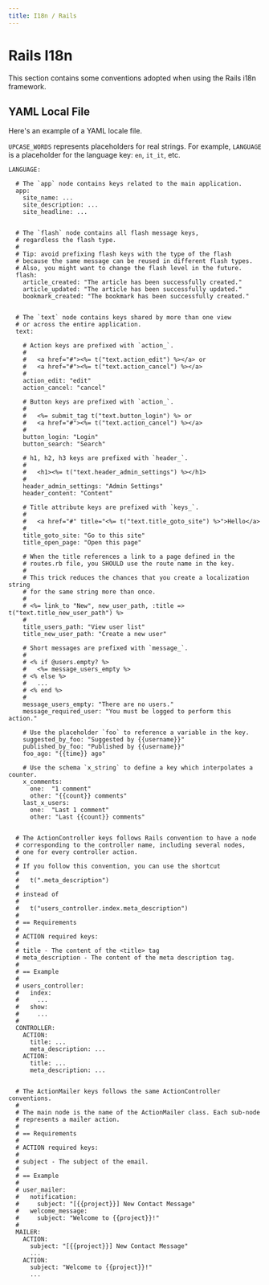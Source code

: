 ```yaml
---
title: I18n / Rails
---
```


# Rails I18n

This section contains some conventions adopted when using the Rails i18n framework.

## YAML Local File

Here's an example of a YAML locale file.

`UPCASE_WORDS` represents placeholders for real strings. For example, `LANGUAGE` is a placeholder for the language key: `en`, `it_it`, etc.


    LANGUAGE:

      # The `app` node contains keys related to the main application.
      app:
        site_name: ...
        site_description: ...
        site_headline: ...


      # The `flash` node contains all flash message keys,
      # regardless the flash type.
      #
      # Tip: avoid prefixing flash keys with the type of the flash
      # because the same message can be reused in different flash types.
      # Also, you might want to change the flash level in the future.
      flash:
        article_created: "The article has been successfully created."
        article_updated: "The article has been successfully updated."
        bookmark_created: "The bookmark has been successfully created."


      # The `text` node contains keys shared by more than one view
      # or across the entire application.
      text:

        # Action keys are prefixed with `action_`.
        #
        #   <a href="#"><%= t("text.action_edit") %></a> or
        #   <a href="#"><%= t("text.action_cancel") %></a>
        #
        action_edit: "edit"
        action_cancel: "cancel"

        # Button keys are prefixed with `action_`.
        #
        #   <%= submit_tag t("text.button_login") %> or
        #   <a href="#"><%= t("text.action_cancel") %></a>
        #
        button_login: "Login"
        button_search: "Search"

        # h1, h2, h3 keys are prefixed with `header_`.
        #
        #   <h1><%= t("text.header_admin_settings") %></h1>
        #
        header_admin_settings: "Admin Settings"
        header_content: "Content"

        # Title attribute keys are prefixed with `keys_`.
        #
        #   <a href="#" title="<%= t("text.title_goto_site") %>">Hello</a>
        #
        title_goto_site: "Go to this site"
        title_open_page: "Open this page"

        # When the title references a link to a page defined in the
        # routes.rb file, you SHOULD use the route name in the key.
        #
        # This trick reduces the chances that you create a localization string
        # for the same string more than once.
        #
        # <%= link_to "New", new_user_path, :title => t("text.title_new_user_path") %>
        #
        title_users_path: "View user list"
        title_new_user_path: "Create a new user"

        # Short messages are prefixed with `message_`.
        #
        # <% if @users.empty? %>
        #   <%= message_users_empty %>
        # <% else %>
        #   ...
        # <% end %>
        #
        message_users_empty: "There are no users."
        message_required_user: "You must be logged to perform this action."

        # Use the placeholder `foo` to reference a variable in the key.
        suggested_by_foo: "Suggested by {{username}}"
        published_by_foo: "Published by {{username}}"
        foo_ago: "{{time}} ago"

        # Use the schema `x_string` to define a key which interpolates a counter.
        x_comments:
          one:  "1 comment"
          other: "{{count}} comments"
        last_x_users:
          one:  "Last 1 comment"
          other: "Last {{count}} comments"


      # The ActionController keys follows Rails convention to have a node
      # corresponding to the controller name, including several nodes,
      # one for every controller action.
      #
      # If you follow this convention, you can use the shortcut
      #
      #   t(".meta_description")
      #
      # instead of
      #
      #   t("users_controller.index.meta_description")
      #
      # == Requirements
      #
      # ACTION required keys:
      #
      # title - The content of the <title> tag
      # meta_description - The content of the meta description tag.
      #
      # == Example
      #
      # users_controller:
      #   index:
      #     ...
      #   show:
      #     ...
      #
      CONTROLLER:
        ACTION:
          title: ...
          meta_description: ...
        ACTION:
          title: ...
          meta_description: ...


      # The ActionMailer keys follows the same ActionController conventions.
      # 
      # The main node is the name of the ActionMailer class. Each sub-node
      # represents a mailer action.
      #
      # == Requirements
      #
      # ACTION required keys:
      #
      # subject - The subject of the email.
      #
      # == Example
      #
      # user_mailer:
      #   notification:
      #     subject: "[{{project}}] New Contact Message"
      #   welcome_message:
      #     subject: "Welcome to {{project}}!"
      #
      MAILER:
        ACTION:
          subject: "[{{project}}] New Contact Message"
          ...
        ACTION:
          subject: "Welcome to {{project}}!"
          ...
